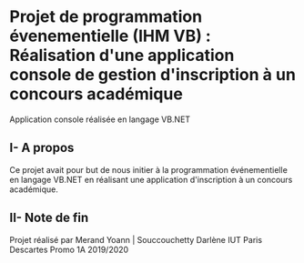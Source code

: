 # Projet de programmation évenementielle (IHM VB) : Réalisation d'une application console de gestion d'inscription à un concours académique
Application console réalisée en langage VB.NET
##  I- A  propos
Ce projet avait pour but de nous initier à la programmation événementielle en langage VB.NET en réalisant une application d'inscription à un concours académique.

## II- Note de fin
Projet réalisé par Merand Yoann | Souccouchetty Darlène
IUT Paris Descartes Promo 1A 2019/2020
